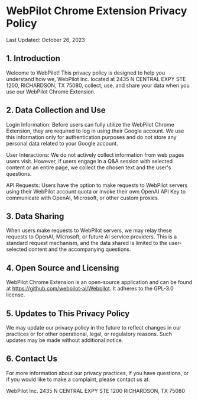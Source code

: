 # WebPilot Chrome Extension Privacy Policy
Last Updated: October 26, 2023 

## 1. Introduction
Welcome to WebPilot! This privacy policy is designed to help you understand how we, WebPilot Inc. located at 2435 N CENTRAL EXPY STE 1200, RICHARDSON, TX 75080, collect, use, and share your data when you use our WebPilot Chrome Extension.

## 2. Data Collection and Use
Login Information: Before users can fully utilize the WebPilot Chrome Extension, they are required to log in using their Google account. We use this information only for authentication purposes and do not store any personal data related to your Google account.

User Interactions: We do not actively collect information from web pages users visit. However, if users engage in a Q&A session with selected content or an entire page, we collect the chosen text and the user's questions.

API Requests: Users have the option to make requests to WebPilot servers using their WebPilot account quota or invoke their own OpenAI API Key to communicate with OpenAI, Microsoft, or other custom proxies.

## 3. Data Sharing
When users make requests to WebPilot servers, we may relay these requests to OpenAI, Microsoft, or future AI service providers. This is a standard request mechanism, and the data shared is limited to the user-selected content and the accompanying questions.

## 4. Open Source and Licensing
WebPilot Chrome Extension is an open-source application and can be found at https://github.com/webpilot-ai/Webpilot. It adheres to the GPL-3.0 license.

## 5. Updates to This Privacy Policy
We may update our privacy policy in the future to reflect changes in our practices or for other operational, legal, or regulatory reasons. Such updates may be made without additional notice.

## 6. Contact Us
For more information about our privacy practices, if you have questions, or if you would like to make a complaint, please contact us at:

WebPilot Inc.
2435 N CENTRAL EXPY STE 1200
RICHARDSON, TX 75080

